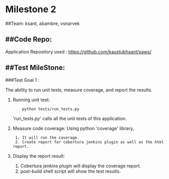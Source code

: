 # Milestone 2

##Team:
ksant, abambre, vsnarvek

##Code Repo:
--------------------------------------------------------------------------

Application Repository used :  https://github.com/kaustubhsant/saws/

##Test MileStone:
--------------------------------------------------------------------------

###Test Goal 1 :
    
The ability to run unit tests, measure coverage, and report the results.

1. Running unit test:
    ```
        python tests/run_tests.py
    ```
    'run_tests.py' calls all the unit tests of this application.

2. Measure code coverage:
      Using python 'coverage' library, 

        1. It will run the coverage.
        2. Create report for cobertura jenkins plugin as well as the html report.

3. Display the report result:
      1. Cobertura jenkins plugin will display the coverage report.
      2. post-build shell script will show the test results.
